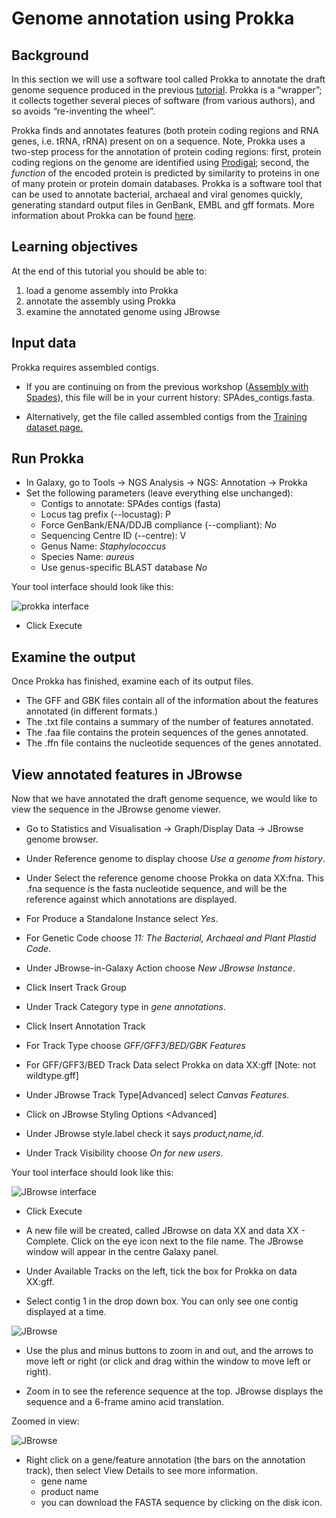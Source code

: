 # Genome annotation using Prokka

## Background

In this section we will use a software tool called Prokka to annotate the draft genome sequence produced in the previous [tutorial](/modules/spades/index.md). Prokka is a “wrapper”; it collects together several pieces of software (from various authors), and so avoids “re-inventing the wheel”.

Prokka finds and annotates features (both protein coding regions and RNA genes, i.e. tRNA, rRNA) present on on a sequence. Note, Prokka uses a two-step process for the annotation of protein coding regions: first, protein coding regions on the genome are identified using [Prodigal](https://doi.org/10.1186/1471-2105-11-119); second, the *function* of the encoded protein is predicted by similarity to proteins in one of many protein or protein domain databases. Prokka is a software tool that can be used to annotate bacterial, archaeal and viral genomes quickly, generating standard output files in GenBank, EMBL and gff formats. More information about Prokka can be found [here](https://github.com/tseemann/prokka).

## Learning objectives

At the end of this tutorial you should be able to:

1. load a genome assembly into Prokka
2. annotate the assembly using Prokka
3. examine the annotated genome using JBrowse

## Input data

Prokka requires assembled contigs.

- If you are continuing on from the previous workshop ([Assembly with Spades](/modules/spades/index.md)), this file will be in your current history: <fn>SPAdes_contigs.fasta</fn>.

- Alternatively, get the file called <FN>assembled contigs</FN> from the [Training dataset page.](../data-dna/index.md)


<!--
We will import a history from Galaxy:

- In the menu options across the top, go to <ss>Shared Data</ss>.
- Click on <ss>Histories</ss>.
- A list of published histories should appear. Click on <fn>GCC 2016 small genome annotation</fn>.
- Click on <ss>Import history</ss>.
- An option will appear to re-name the history. We don't need to rename it, so click <ss>Import</ss>.
- The history will now appear in your Current History pane, and the <fn>SPAdes_contigs.fasta</fn> file is now ready to use in Galaxy analyses.
-->



## Run Prokka

- In Galaxy, go to <ss>Tools &rarr; NGS Analysis &rarr; NGS: Annotation &rarr; Prokka</ss>  
- Set the following parameters (leave everything else unchanged):
    - <ss>Contigs to annotate</ss>: <fn>SPAdes contigs (fasta)</fn>  
    - <ss>Locus tag prefix (--locustag)</ss>: P
    - <ss>Force GenBank/ENA/DDJB compliance (--compliant)</ss>: *No*
    - <ss>Sequencing Centre ID (--centre)</ss>: V
    - <ss>Genus Name</ss>: *Staphylococcus*  
    - <ss>Species Name</ss>: *aureus*  
    - <ss>Use genus-specific BLAST database</ss> *No*  

Your tool interface should look like this:

![prokka interface](images/interface.png)

- Click <ss>Execute</ss>  

## Examine the output

<!-- First, enable *Scratchbook* in Galaxy - this allows you to view several windows simultaneously. Click on the 3&times;3 squares icon on the menu bar:

![scratchbook icon](images/scratchbook.png)
-->

Once Prokka has finished, examine each of its output files.

- The <fn>GFF</fn> and <fn>GBK</fn> files contain all of the information about the features annotated (in different formats.)
- The <fn>.txt</fn> file contains a summary of the number of features annotated.
- The <fn>.faa</fn> file contains the protein sequences of the genes annotated.
- The <fn>.ffn</fn> file contains the nucleotide sequences of the genes annotated.

## View annotated features in JBrowse

Now that we have annotated the draft genome sequence, we would like to view the sequence in the JBrowse genome viewer.

- Go to <ss>Statistics and Visualisation &rarr; Graph/Display Data &rarr; JBrowse genome browser</ss>.



- Under <ss>Reference genome to display</ss> choose *Use a genome from history*.


- Under <ss>Select the reference genome</ss> choose <fn>Prokka on data XX:fna</fn>. This .fna sequence is the fasta nucleotide sequence, and will be the reference against which annotations are displayed.

- For <ss>Produce a Standalone Instance</ss> select *Yes*.

- For <ss>Genetic Code</ss> choose *11: The Bacterial, Archaeal and Plant Plastid Code*.

- Under <ss>JBrowse-in-Galaxy Action</ss> choose *New JBrowse Instance*.

- Click <ss>Insert Track Group</ss>

- Under <ss>Track Category</ss> type in *gene annotations*.

- Click <ss>Insert Annotation Track</ss>

- For <ss>Track Type</ss> choose *GFF/GFF3/BED/GBK Features*

- For <ss>GFF/GFF3/BED Track Data</ss> select <fn>Prokka on data XX:gff</fn>  [Note: not wildtype.gff]

- Under <ss>JBrowse Track Type[Advanced]</ss> select *Canvas Features*.

- Click on <ss>JBrowse Styling Options <Advanced]</ss>

- Under <ss>JBrowse style.label</ss> check it says *product,name,id*.

- Under <ss>Track Visibility</ss> choose *On for new users*.

Your tool interface should look like this:

![JBrowse interface](images/jbrowse_int.png)

<!--
![JBrowse interface](images/jbrowse_oldversion.png) -->

- Click <ss>Execute</ss>

- A new file will be created, called <fn>JBrowse on data XX and data XX - Complete</fn>. Click on the eye icon next to the file name. The JBrowse window will appear in the centre Galaxy panel.

- Under <ss>Available Tracks</ss> on the left, tick the box for <fn>Prokka on data XX:gff</fn>.

- Select contig 1 in the drop down box. You can only see one contig displayed at a time.

![JBrowse](images/jbrowse5.png)

- Use the plus and minus buttons to zoom in and out, and the arrows to move left or right (or click and drag within the window to move left or right).

- Zoom in to see the reference sequence at the top. JBrowse displays the sequence and a 6-frame amino acid translation.

Zoomed in view:

![JBrowse](images/jbrowse6.png)

- Right click on a gene/feature annotation (the bars on the annotation track), then select <ss>View Details</ss> to see more information.
    - gene name
    - product name
    - you can download the FASTA sequence by clicking on the disk icon.

<!-- ## What next?

- Identify genome variants (nucletotide changes) using [Snippy](/modules/snippy/index.md).
-->
